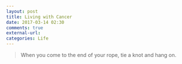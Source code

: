 ```yaml
---
layout: post
title: Living with Cancer
date: 2017-03-14 02:30
comments: true
external-url:
categories: Life
---
```


> When you come to the end of your rope, tie a knot and hang on.
